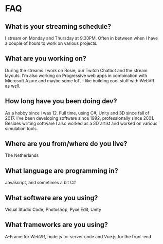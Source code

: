 # FAQ

## What is your streaming schedule?
I stream on Monday and Thursday at 9.30PM. Often in between when I have a couple of hours to work on various projects.

## What are you working on?
During the streams I work on Rosie, our Twitch Chatbot and the stream layouts. I'm also working on Progressive web apps in combination with Microsoft Azure and maybe some IoT. I like building cool stuff with WebVR as well.  

## How long have you been doing dev?
As a hobby since i was 12. Full time, using C#, Unity and 3D since fall of 2017.
I've been developing software since 1992, professionally since 2001. Besides writing software I also worked as a 3D artist and worked on various simulation tools. 

## Where are you from/where do you live?
The Netherlands

## What language are programming in?
Javascript, and sometimes a bit C# 

## What software are you using?
Visual Studio Code, Photoshop, PyxelEdit, Unity

## What frameworks are you using?
A-Frame for WebVR, node.js for server code and Vue.js for the front-end

